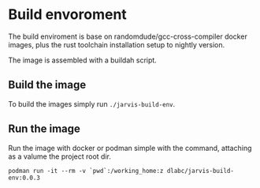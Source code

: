 # Build envoroment

The build enviroment is base on randomdude/gcc-cross-compiler docker images, plus the rust 
toolchain installation setup to nightly version.

The image is assembled with a buildah script.

## Build the image

To build the images simply run ```./jarvis-build-env```.

## Run the image

Run the image with docker or podman simple with the command, attaching as a valume the project root dir.

```shell
podman run -it --rm -v `pwd`:/working_home:z dlabc/jarvis-build-env:0.0.3
```
